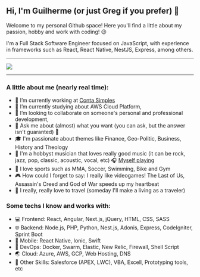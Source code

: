 ## Hi, I'm Guilherme (or just Greg if you prefer) 🚀

Welcome to my personal Github space! Here you'll find a little about my passion, hobby and work with coding! 😉

I'm a Full Stack Software Engineer focused on JavaScript, with experience in frameworks such as React, React Native, NestJS, Express, among others.

---

<img src="https://live.staticflickr.com/65535/50651051222_3788b81324_b.jpg" />

---

### A little about me (nearly real time):

- 🔭 I’m currently working at [Conta Simples](http://contasimples.com)
- 🌱 I’m currently studying about AWS Cloud Platform, 
- 👯 I’m looking to collaborate on someone's personal and professional development, 
- 💬 Ask me about (almost) what you want (you can ask, but the answer isn't guaranted) 🤪
- 🎓 I'm passionate about themes like Finance, Geo-Politic, Business, History and Theology
- 🎸 I'm a hobbyst musician that loves really good music (it can be rock, jazz, pop, classic, acoustic, vocal, etc) 🎧 [Myself playing](https://soundcloud.com/greg-dusoli/decadence-dance-extreme-cover-by-greg-dusoli)
- 🥋 I love sports such as MMA, Soccer, Swimming, Bike and Gym
- 🎮 How could I forget to say: I really like videogames! The Last of Us, Assassin's Creed and God of War speeds up my heartbeat
- 🗼 I really, really love to travel (someday I'll make a living as a traveler)


### Some techs I know and works with:

- 💻 Frontend: React, Angular, Next.js, jQuery, HTML, CSS, SASS
- 🌐 Backend: Node.js, PHP, Python, Nest.js, Adonis, Express, CodeIgniter, Sprint Boot
- 📱 Mobile: React Native, Ionic, Swift
- 👷 DevOps: Docker, Swarm, Elastic, New Relic, Firewall, Shell Script
- 🌏 Cloud: Azure, AWS, GCP, Web Hosting, DNS
- 🔧 Other Skills: Salesforce (APEX, LWC), VBA, Excell, Prototyping tools, etc
